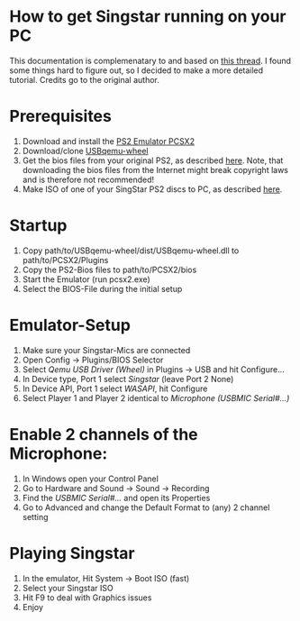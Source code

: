 # How to get Singstar running on your PC

This documentation is complemenatary to and based on [this thread](https://www.reddit.com/r/PCSX2/comments/40ryt9/how_to_play_singstar_on_pcsx2/).
I found some things hard to figure out, so I decided to make a more detailed tutorial. 
Credits go to the original author.

# Prerequisites
1) Download and install the [PS2 Emulator PCSX2](https://pcsx2.net/)
2) Download/clone [USBqemu-wheel](https://github.com/jackun/USBqemu-wheel)
3) Get the bios files from your original PS2, as described [here](https://pcsx2.net/docs/usage/setup/#how-to-dump-your-ps2-bios). Note, that downloading the bios files from the Internet might break copyright laws and is therefore not recommended!
4) Make ISO of one of your SingStar PS2 discs to PC, as described [here](https://pcsx2.net/docs/usage/setup/#dumping-ps2-discs-via-imgburn).


# Startup
1) Copy path/to/USBqemu-wheel/dist/USBqemu-wheel.dll to path/to/PCSX2/Plugins
2) Copy the PS2-Bios files to path/to/PCSX2/bios
3) Start the Emulator (run pcsx2.exe)
4) Select the BIOS-File during the initial setup


# Emulator-Setup
1) Make sure your Singstar-Mics are connected 
2) Open Config -> Plugins/BIOS Selector
3) Select *Qemu USB Driver (Wheel)* in Plugins -> USB and hit Configure...
4) In Device type, Port 1 select *Singstar* (leave Port 2 None)
5) In Device API, Port 1 select *WASAPI*, hit Configure
6) Select Player 1 and Player 2 identical to *Microphone (USBMIC Serial#...)*


# Enable 2 channels of the Microphone:
1) In Windows open your Control Panel
2) Go to Hardware and Sound -> Sound -> Recording
3) Find the *USBMIC Serial#...* and open its Properties
4) Go to Advanced and change the Default Format to (any) 2 channel setting

# Playing Singstar
1) In the emulator, Hit System -> Boot ISO (fast)
2) Select your Singstar ISO
3) Hit F9 to deal with Graphics issues
4) Enjoy
